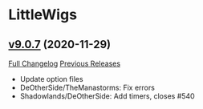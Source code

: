 # LittleWigs

## [v9.0.7](https://github.com/BigWigsMods/LittleWigs/tree/v9.0.7) (2020-11-29)
[Full Changelog](https://github.com/BigWigsMods/LittleWigs/compare/v9.0.6...v9.0.7) [Previous Releases](https://github.com/BigWigsMods/LittleWigs/releases)

- Update option files  
- DeOtherSide/TheManastorms: Fix errors  
- Shadowlands/DeOtherSide: Add timers, closes #540  
